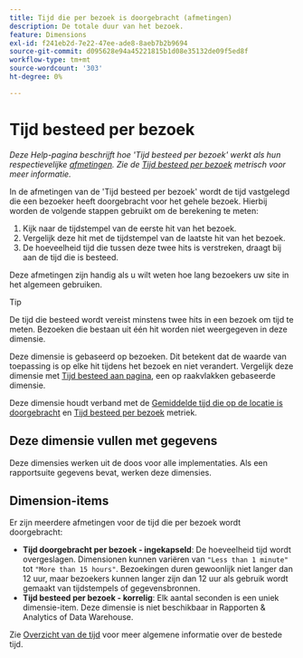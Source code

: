 ```yaml
---
title: Tijd die per bezoek is doorgebracht (afmetingen)
description: De totale duur van het bezoek.
feature: Dimensions
exl-id: f241eb2d-7e22-47ee-ade8-8aeb7b2b9694
source-git-commit: d095628e94a45221815b1d08e35132de09f5ed8f
workflow-type: tm+mt
source-wordcount: '303'
ht-degree: 0%

---
```


# Tijd besteed per bezoek

*Deze Help-pagina beschrijft hoe &#39;Tijd besteed per bezoek&#39; werkt als hun respectievelijke [afmetingen](overview.md). Zie de [Tijd besteed per bezoek](../metrics/time-spent-per-visit.md) metrisch voor meer informatie.*

In de afmetingen van de &#39;Tijd besteed per bezoek&#39; wordt de tijd vastgelegd die een bezoeker heeft doorgebracht voor het gehele bezoek. Hierbij worden de volgende stappen gebruikt om de berekening te meten:

1. Kijk naar de tijdstempel van de eerste hit van het bezoek.
2. Vergelijk deze hit met de tijdstempel van de laatste hit van het bezoek.
3. De hoeveelheid tijd die tussen deze twee hits is verstreken, draagt bij aan de tijd die is besteed.

Deze afmetingen zijn handig als u wilt weten hoe lang bezoekers uw site in het algemeen gebruiken.

>[!TIP]
>
>De tijd die besteed wordt vereist minstens twee hits in een bezoek om tijd te meten. Bezoeken die bestaan uit één hit worden niet weergegeven in deze dimensie.

Deze dimensie is gebaseerd op bezoeken. Dit betekent dat de waarde van toepassing is op elke hit tijdens het bezoek en niet verandert. Vergelijk deze dimensie met [Tijd besteed aan pagina](time-spent-on-page.md), een op raakvlakken gebaseerde dimensie.

Deze dimensie houdt verband met de [Gemiddelde tijd die op de locatie is doorgebracht](../metrics/average-time-on-site.md) en [Tijd besteed per bezoek](../metrics/time-spent-per-visit.md) metriek.

## Deze dimensie vullen met gegevens

Deze dimensies werken uit de doos voor alle implementaties. Als een rapportsuite gegevens bevat, werken deze dimensies.

## Dimension-items

Er zijn meerdere afmetingen voor de tijd die per bezoek wordt doorgebracht:

* **Tijd doorgebracht per bezoek - ingekapseld**: De hoeveelheid tijd wordt overgeslagen. Dimensionen kunnen variëren van `"Less than 1 minute"` tot `"More than 15 hours"`. Bezoekingen duren gewoonlijk niet langer dan 12 uur, maar bezoekers kunnen langer zijn dan 12 uur als gebruik wordt gemaakt van tijdstempels of gegevensbronnen.
* **Tijd besteed per bezoek - korrelig**: Elk aantal seconden is een uniek dimensie-item. Deze dimensie is niet beschikbaar in Rapporten &amp; Analytics of Data Warehouse.

Zie [Overzicht van de tijd](../metrics/time-spent.md) voor meer algemene informatie over de bestede tijd.
